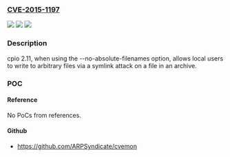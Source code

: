 ### [CVE-2015-1197](https://cve.mitre.org/cgi-bin/cvename.cgi?name=CVE-2015-1197)
![](https://img.shields.io/static/v1?label=Product&message=n%2Fa&color=blue)
![](https://img.shields.io/static/v1?label=Version&message=n%2Fa&color=blue)
![](https://img.shields.io/static/v1?label=Vulnerability&message=n%2Fa&color=brighgreen)

### Description

cpio 2.11, when using the --no-absolute-filenames option, allows local users to write to arbitrary files via a symlink attack on a file in an archive.

### POC

#### Reference
No PoCs from references.

#### Github
- https://github.com/ARPSyndicate/cvemon

